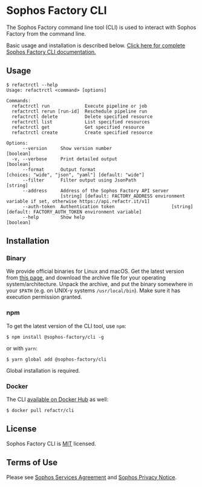# Sophos Factory CLI

The Sophos Factory command line tool (CLI) is used to interact with Sophos Factory from the command line.

Basic usage and installation is described below. [Click here for complete Sophos Factory CLI documentation.](https://docs.refactr.it/docs/using-the-cli/)

## Usage

```shell
$ refactrctl --help   
Usage: refactrctl <command> [options]

Commands:
  refactrctl run             Execute pipeline or job
  refactrctl rerun [run-id]  Reschedule pipeline run
  refactrctl delete          Delete specified resource
  refactrctl list            List specified resources
  refactrctl get             Get specified resource
  refactrctl create          Create specified resource

Options:
      --version     Show version number                                                                        [boolean]
  -v, --verbose     Print detailed output                                                                      [boolean]
      --format      Output format                                    [choices: "wide", "json", "yaml"] [default: "wide"]
      --filter      Filter output using JsonPath                                                                [string]
      --address     Address of the Sophos Factory API server
                    [string] [default: FACTORY_ADDRESS environment variable if set, otherwise https://api.refactr.it/v1]
      --auth-token  Authentication token                     [string] [default: FACTORY_AUTH_TOKEN environment variable]
      --help        Show help                                                                                  [boolean]
```

## Installation

### Binary

We provide official binaries for Linux and macOS. Get the latest version from [this page](https://github.com/sophos/factory-cli/releases/latest), and download the archive file for your operating system/architecture. Unpack the archive, and put the binary somewhere in your `$PATH` (e.g. on UNIX-y systems `/usr/local/bin`). Make sure it has execution permission granted.

### npm

To get the latest version of the CLI tool, use `npm`:

```shell
$ npm install @sophos-factory/cli -g
```

or with `yarn`:

```shell
$ yarn global add @sophos-factory/cli
```

Global installation is required.

### Docker

The CLI [available on Docker Hub](https://hub.docker.com/r/refactr/cli) as well:

```shell
$ docker pull refactr/cli
```

## License
Sophos Factory CLI is [MIT](./LICENSE) licensed.

## Terms of Use

Please see [Sophos Services Agreement](https://www.sophos.com/en-us/legal/sophos-services-agreement.aspx) and [Sophos Privacy Notice](https://www.sophos.com/en-us/legal/sophos-group-privacy-notice.aspx).
